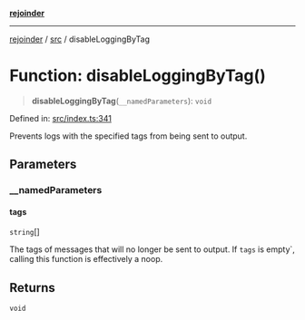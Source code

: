 [**rejoinder**](../../README.md)

***

[rejoinder](../../README.md) / [src](../README.md) / disableLoggingByTag

# Function: disableLoggingByTag()

> **disableLoggingByTag**(`__namedParameters`): `void`

Defined in: [src/index.ts:341](https://github.com/Xunnamius/rejoinder/blob/64011a11a45735665b3ce75107a37b187f35af77/src/index.ts#L341)

Prevents logs with the specified tags from being sent to output.

## Parameters

### \_\_namedParameters

#### tags

`string`[]

The tags of messages that will no longer be sent to output. If `tags` is
empty`, calling this function is effectively a noop.

## Returns

`void`
